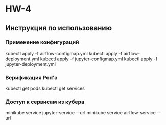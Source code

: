 # HW-4

## Инструкция по использованию
### Применение конфигураций

kubectl apply -f airflow-configmap.yml
kubectl apply -f airflow-deployment.yml
kubectl apply -f jupyter-configmap.yml
kubectl apply -f jupyter-deployment.yml

### Верификация Pod'а

kubectl get pods
kubectl get services

### Доступ к сервисам из кубера

minikube service jupyter-service --url
minikube service airflow-service --url
